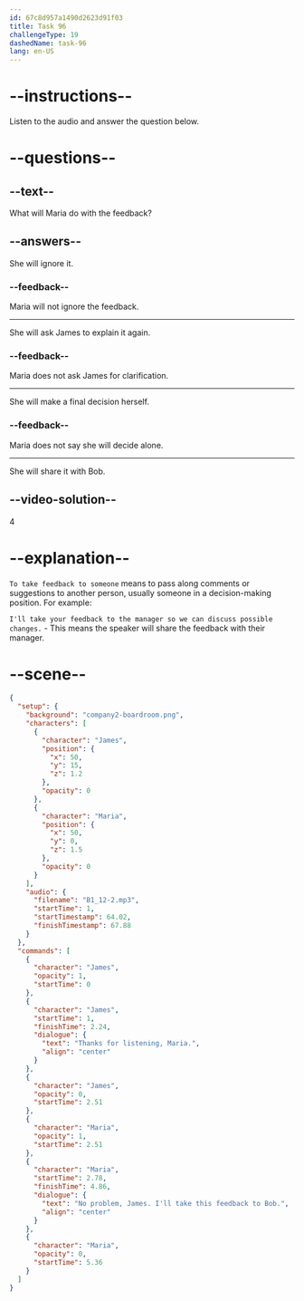 ```yaml
---
id: 67c8d957a1490d2623d91f03
title: Task 96
challengeType: 19
dashedName: task-96
lang: en-US
---
```


<!-- (Audio) James: Thanks for listening, Maria. Maria: No problem, James. I'll take this feedback to Bob. -->

# --instructions--

Listen to the audio and answer the question below.  

# --questions--

## --text--

What will Maria do with the feedback?  

## --answers--

She will ignore it.  

### --feedback--

Maria will not ignore the feedback.  

---

She will ask James to explain it again.

### --feedback--

Maria does not ask James for clarification.

---

She will make a final decision herself.  

### --feedback--

Maria does not say she will decide alone.  

---

She will share it with Bob.  

## --video-solution--

4  

# --explanation--

`To take feedback to someone` means to pass along comments or suggestions to another person, usually someone in a decision-making position. For example:

`I'll take your feedback to the manager so we can discuss possible changes.` - This means the speaker will share the feedback with their manager.

# --scene--

```json
{
  "setup": {
    "background": "company2-boardroom.png",
    "characters": [
      {
        "character": "James",
        "position": {
          "x": 50,
          "y": 15,
          "z": 1.2
        },
        "opacity": 0
      },
      {
        "character": "Maria",
        "position": {
          "x": 50,
          "y": 0,
          "z": 1.5
        },
        "opacity": 0
      }
    ],
    "audio": {
      "filename": "B1_12-2.mp3",
      "startTime": 1,
      "startTimestamp": 64.02,
      "finishTimestamp": 67.88
    }
  },
  "commands": [
    {
      "character": "James",
      "opacity": 1,
      "startTime": 0
    },
    {
      "character": "James",
      "startTime": 1,
      "finishTime": 2.24,
      "dialogue": {
        "text": "Thanks for listening, Maria.",
        "align": "center"
      }
    },
    {
      "character": "James",
      "opacity": 0,
      "startTime": 2.51
    },
    {
      "character": "Maria",
      "opacity": 1,
      "startTime": 2.51
    },
    {
      "character": "Maria",
      "startTime": 2.78,
      "finishTime": 4.86,
      "dialogue": {
        "text": "No problem, James. I'll take this feedback to Bob.",
        "align": "center"
      }
    },
    {
      "character": "Maria",
      "opacity": 0,
      "startTime": 5.36
    }
  ]
}
```
